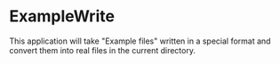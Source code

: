 # ExampleWrite
This application will take "Example files" written in a special format and convert them into real files in the current directory.
